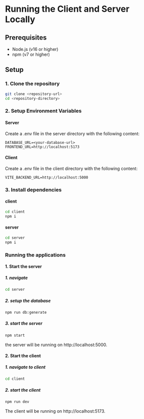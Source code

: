 # Running the Client and Server Locally

## Prerequisites

- Node.js (v16 or higher)
- npm (v7 or higher)

## Setup

### 1. Clone the repository

```sh
git clone <repository-url>
cd <repository-directory>
```

### 2. Setup Environment Variables

#### Server

Create a .env file in the server directory with the following content:

```
DATABASE_URL=<your-database-url>
FRONTEND_URL=http://localhost:5173
```

#### Client

Create a .env file in the client directory with the following content:

```
VITE_BACKEND_URL=http://localhost:5000
```

### 3. Install dependencies

#### client

```sh
cd client
npm i
```

#### server

```sh
cd server
npm i
```

### Running the applications

#### 1. Start the server

##### 1. navigate

```sh
cd server
```

##### 2. setup the database

```sh
npm run db:generate
```

##### 3. start the server

```sh
npm start
```

the server will be running on http://localhost:5000.

#### 2. Start the client

##### 1. navigate to client

```sh
cd client
```

##### 2. start the client

```sh
npm run dev
```

The client will be running on http://localhost:5173.
